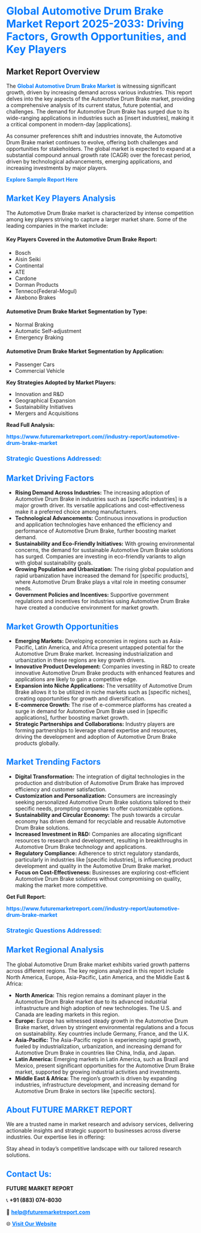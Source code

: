 <h1 style="color: #007BFF;">Global Automotive Drum Brake Market Report 2025-2033: Driving Factors, Growth Opportunities, and Key Players</h1>

<section id="overview">
<h2>Market Report Overview</h2>
<p>The <a href="https://www.futuremarketreport.com//industry-report/automotive-drum-brake-market" style="color: #007BFF; text-decoration: none;"><strong>Global Automotive Drum Brake Market</strong></a> is witnessing significant growth, driven by increasing demand across various industries. This report delves into the key aspects of the Automotive Drum Brake market, providing a comprehensive analysis of its current status, future potential, and challenges. The demand for Automotive Drum Brake has surged due to its wide-ranging applications in industries such as [insert industries], making it a critical component in modern-day [applications].</p>
<p>As consumer preferences shift and industries innovate, the Automotive Drum Brake market continues to evolve, offering both challenges and opportunities for stakeholders. The global market is expected to expand at a substantial compound annual growth rate (CAGR) over the forecast period, driven by technological advancements, emerging applications, and increasing investments by major players.</p>
</section>

<section id="overview">
<p><a href="https://www.futuremarketreport.com//request-sample/reportId=56193" style="color: #007BFF; text-decoration: none;"><strong>Explore Sample Report Here</strong></a></p>
</section>

<section id="key-players">
<h2 style="color: #007BFF;">Market Key Players Analysis</h2>
<p>The Automotive Drum Brake market is characterized by intense competition among key players striving to capture a larger market share. Some of the leading companies in the market include:</p>
<h4>Key Players Covered in the Automotive Drum Brake Report:</h4>
<ul><li>Bosch</li><li>Aisin Seiki</li><li>Continental</li><li>ATE</li><li>Cardone</li><li>Dorman Products</li><li>Tenneco(Federal-Mogul)</li><li>Akebono Brakes</li></ul>
<h4>Automotive Drum Brake Market Segmentation by Type:</h4>
<ul><li>Normal Braking</li><li>Automatic Self-adjustment</li><li>Emergency Braking</li></ul>

<h4>Automotive Drum Brake Market Segmentation by Application:</h4>
<ul><li>Passenger Cars</li><li>Commercial Vehicle</li></ul>
<p><strong>Key Strategies Adopted by Market Players:</strong></p>
<ul>
<li>Innovation and R&D</li>
<li>Geographical Expansion</li>
<li>Sustainability Initiatives</li>
<li>Mergers and Acquisitions</li>
</ul>
</section>

<section>
<p><strong>Read Full Analysis: </strong></p><a href="https://www.futuremarketreport.com//industry-report/automotive-drum-brake-market" style="color: #007BFF; text-decoration: none;"><strong>https://www.futuremarketreport.com//industry-report/automotive-drum-brake-market</strong></a>
<h3 style="color: #007BFF;">Strategic Questions Addressed:</h3>
</section>

<section id="driving-factors">
<h2 style="color: #007BFF;">Market Driving Factors</h2>
<ul>
<li><strong>Rising Demand Across Industries:</strong> The increasing adoption of Automotive Drum Brake in industries such as [specific industries] is a major growth driver. Its versatile applications and cost-effectiveness make it a preferred choice among manufacturers.</li>
<li><strong>Technological Advancements:</strong> Continuous innovations in production and application technologies have enhanced the efficiency and performance of Automotive Drum Brake, further boosting market demand.</li>
<li><strong>Sustainability and Eco-Friendly Initiatives:</strong> With growing environmental concerns, the demand for sustainable Automotive Drum Brake solutions has surged. Companies are investing in eco-friendly variants to align with global sustainability goals.</li>
<li><strong>Growing Population and Urbanization:</strong> The rising global population and rapid urbanization have increased the demand for [specific products], where Automotive Drum Brake plays a vital role in meeting consumer needs.</li>
<li><strong>Government Policies and Incentives:</strong> Supportive government regulations and incentives for industries using Automotive Drum Brake have created a conducive environment for market growth.</li>
</ul>
</section>

<section id="growth-opportunities">
<h2 style="color: #007BFF;">Market Growth Opportunities</h2>
<ul>
<li><strong>Emerging Markets:</strong> Developing economies in regions such as Asia-Pacific, Latin America, and Africa present untapped potential for the Automotive Drum Brake market. Increasing industrialization and urbanization in these regions are key growth drivers.</li>
<li><strong>Innovative Product Development:</strong> Companies investing in R&D to create innovative Automotive Drum Brake products with enhanced features and applications are likely to gain a competitive edge.</li>
<li><strong>Expansion into Niche Applications:</strong> The versatility of Automotive Drum Brake allows it to be utilized in niche markets such as [specific niches], creating opportunities for growth and diversification.</li>
<li><strong>E-commerce Growth:</strong> The rise of e-commerce platforms has created a surge in demand for Automotive Drum Brake used in [specific applications], further boosting market growth.</li>
<li><strong>Strategic Partnerships and Collaborations:</strong> Industry players are forming partnerships to leverage shared expertise and resources, driving the development and adoption of Automotive Drum Brake products globally.</li>
</ul>
</section>

<section id="trending-factors">
<h2 style="color: #007BFF;">Market Trending Factors</h2>
<ul>
<li><strong>Digital Transformation:</strong> The integration of digital technologies in the production and distribution of Automotive Drum Brake has improved efficiency and customer satisfaction.</li>
<li><strong>Customization and Personalization:</strong> Consumers are increasingly seeking personalized Automotive Drum Brake solutions tailored to their specific needs, prompting companies to offer customizable options.</li>
<li><strong>Sustainability and Circular Economy:</strong> The push towards a circular economy has driven demand for recyclable and reusable Automotive Drum Brake solutions.</li>
<li><strong>Increased Investment in R&D:</strong> Companies are allocating significant resources to research and development, resulting in breakthroughs in Automotive Drum Brake technology and applications.</li>
<li><strong>Regulatory Compliance:</strong> Adherence to strict regulatory standards, particularly in industries like [specific industries], is influencing product development and quality in the Automotive Drum Brake market.</li>
<li><strong>Focus on Cost-Effectiveness:</strong> Businesses are exploring cost-efficient Automotive Drum Brake solutions without compromising on quality, making the market more competitive.</li>
</ul>
</section>

<section>
<p><strong>Get Full Report: </strong></p><a href="https://www.futuremarketreport.com//industry-report/automotive-drum-brake-market" style="color: #007BFF; text-decoration: none;"><strong>https://www.futuremarketreport.com//industry-report/automotive-drum-brake-market</strong></a>
<h3 style="color: #007BFF;">Strategic Questions Addressed:</h3>
</section>


<section id="regional-analysis">
<h2 style="color: #007BFF;">Market Regional Analysis</h2>
<p>The global Automotive Drum Brake market exhibits varied growth patterns across different regions. The key regions analyzed in this report include North America, Europe, Asia-Pacific, Latin America, and the Middle East & Africa:</p>
<ul>
<li><strong>North America:</strong> This region remains a dominant player in the Automotive Drum Brake market due to its advanced industrial infrastructure and high adoption of new technologies. The U.S. and Canada are leading markets in this region.</li>
<li><strong>Europe:</strong> Europe has witnessed steady growth in the Automotive Drum Brake market, driven by stringent environmental regulations and a focus on sustainability. Key countries include Germany, France, and the U.K.</li>
<li><strong>Asia-Pacific:</strong> The Asia-Pacific region is experiencing rapid growth, fueled by industrialization, urbanization, and increasing demand for Automotive Drum Brake in countries like China, India, and Japan.</li>
<li><strong>Latin America:</strong> Emerging markets in Latin America, such as Brazil and Mexico, present significant opportunities for the Automotive Drum Brake market, supported by growing industrial activities and investments.</li>
<li><strong>Middle East & Africa:</strong> The region’s growth is driven by expanding industries, infrastructure development, and increasing demand for Automotive Drum Brake in sectors like [specific sectors].</li>
</ul>
</section>

<footer>
<h2 style="color: #007BFF;">About FUTURE MARKET REPORT</h2>
<p>We are a trusted name in market research and advisory services, delivering actionable insights and strategic support to businesses across diverse industries. Our expertise lies in offering:</p>

<p>Stay ahead in today’s competitive landscape with our tailored research solutions.</p>

<h2 style="color: #007BFF;">Contact Us:</h2>
<p><strong>FUTURE MARKET REPORT</strong></p>
<p>📞 <strong>+91 (883) 074-8030</strong></p>
<p>📧 <strong><a href="mailto:help@futuremarketreport.com" style="color: #007BFF;">help@futuremarketreport.com</a></strong></p>
<p>🌐 <strong><a href="https://www.futuremarketreport.com/" style="color: #007BFF;">Visit Our Website</a></strong></p>
</footer>